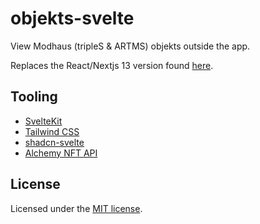 # objekts-svelte

View Modhaus (tripleS & ARTMS) objekts outside the app.

Replaces the React/Nextjs 13 version found [here](https://github.com/teamreflex/objekts-react).

## Tooling

- [SvelteKit](https://kit.svelte.dev/)
- [Tailwind CSS](https://tailwindcss.com/)
- [shadcn-svelte](https://www.shadcn-svelte.com/)
- [Alchemy NFT API](https://www.alchemy.com/)

## License

Licensed under the [MIT license](https://github.com/teamreflex/objekts-svelte/blob/main/LICENSE.md).
